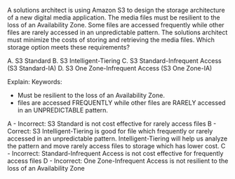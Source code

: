 A solutions architect is using Amazon S3 to design the storage architecture of a new digital media application. The media files must be resilient to the loss of an Availability Zone. Some files are accessed frequently while other files are rarely accessed in an unpredictable pattern. The solutions architect must minimize the costs of storing and retrieving the media files. Which storage option meets these requirements? 

A. S3 Standard 
B. S3 Intelligent-Tiering 
C. S3 Standard-Infrequent Access (S3 Standard-IA) 
D. S3 One Zone-Infrequent Access (S3 One Zone-IA)

Explain:
Keywords:
- Must be resilient to the loss of an Availability Zone.
- files are accessed FREQUENTLY while other files are RARELY accessed in an UNPREDICTABLE pattern. 

A - Incorrect: S3 Standard is not cost effective for rarely access files 
B - Correct: S3 Intelligent-Tiering is good for file which frequently or rarely accessed in an unpredictable pattern. Intelligent-Tiering will help us analyze the pattern and move rarely access files to storage which has lower cost. 
C - Incorrect: Standard-Infrequent Access is not cost effective for frequently access files 
D - Incorrect: One Zone-Infrequent Access is not resilient to the loss of an Availability Zone